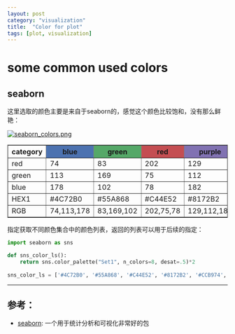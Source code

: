 ```yaml
---
layout: post
category: "visualization"
title:  "Color for plot"
tags: [plot, visualization]
---
```


# some common used colors

## seaborn

这里选取的颜色主要是来自于seaborn的，感觉这个颜色比较饱和，没有那么鲜艳： 

[![seaborn_colors.png](https://i.loli.net/2018/02/07/5a7ab8d0b9787.png)](https://i.loli.net/2018/02/07/5a7ab8d0b9787.png)

<table border = "1">
         <tr>
            <th>category</th>
            <th bgcolor = "#4C72B0">blue</th>
            <th bgcolor = "#55A868">green</th>
            <th bgcolor = "#C44E52">red</th>
            <th bgcolor = "#8172B2">purple</th>
            <th bgcolor = "#CCB974">orange</th>
            <th bgcolor = "#64B5CD">cyan</th>
         </tr>
         <tr>
            <td>red</td>
            <td>74</td>
            <td>83</td>
            <td>202</td>
            <td>129</td>
            <td>205</td>
            <td>98</td>
         </tr>
         <tr>
            <td>green</td>
            <td>113</td>
            <td>169</td>
            <td>75</td>
            <td>112</td>
            <td>185</td>
            <td>180</td>
         </tr>
         <tr>
         	  <td>blue</td>
            <td>178</td>
            <td>102</td>
            <td>78</td>
            <td>182</td>
            <td>111</td>
            <td>208</td>
         </tr>
         <tr>
            <td>HEX1</td>
            <td>#4C72B0</td>
            <td>#55A868</td>
            <td>#C44E52</td>
            <td>#8172B2</td>
            <td>#CCB974</td>
            <td>#64B5CD</td>
         </tr>
         <tr>
            <td>RGB</td>
            <td>74,113,178</td>
            <td>83,169,102</td>
            <td>202,75,78</td>
            <td>129,112,182</td>
            <td>205,185,111</td>
            <td>98,180,208</td>
         </tr>
</table>


指定获取不同颜色集合中的颜色列表，返回的列表可以用于后续的指定：

~~~ python
import seaborn as sns

def sns_color_ls():
    return sns.color_palette("Set1", n_colors=8, desat=.5)*2
    
sns_color_ls = ['#4C72B0', '#55A868', '#C44E52', '#8172B2', '#CCB974', '#64B5CD']
~~~

----------------------------------------

## 参考：
* [seaborn](https://seaborn.pydata.org/index.html): 一个用于统计分析和可视化非常好的包

